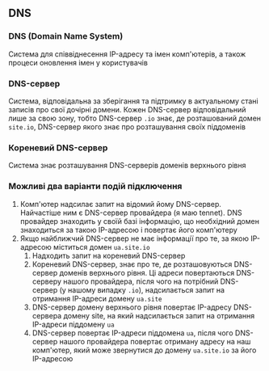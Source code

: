 ## DNS

### DNS (Domain Name System)

Система для співвіднесення IP-адресу та імен комп'ютерів, а також процеси оновлення імен у користувачів

### DNS-сервер

Система, відповідальна за зберігання та підтримку в актуальному стані записів про свої дочірні домени. Кожен DNS-сервер відповідальний лише за свою зону, тобто DNS-сервер `.io` знає, де розташований домен `site.io`, DNS-сервер якого знає про розташування своїх піддоменів

### Кореневий DNS-сервер

Система знає розташування DNS-серверів доменів верхнього рівня

### Можливі два варіанти подій підключення

1. Комп'ютер надсилає запит на відомий йому DNS-сервер. Найчастіше ним є DNS-сервер провайдера (я маю tennet). DNS провайдер знаходить у своїй базі інформацію, що необхідний домен знаходиться за такою IP-адресою і повертає його комп'ютеру
2. Якщо найближчий DNS-сервер не має інформації про те, за якою IP-адресою міститься домен `ua.site.io`
    1. Надходить запит на кореневий DNS-сервер
    2. Кореневий DNS-сервер, знає про те, де розташовуються DNS-сервер доменів верхнього рівня. Ці адреси повертаються DNS-серверу нашого провайдера, після чого на потрібний DNS-сервер (у нашому випадку `.io`), надсилається запит на отримання IP-адреси домену `ua.site`
    3. DNS-сервер домену верхнього рівня повертає IP-адресу DNS-сервера домену site, на який надсилається запит на отримання IP-адреси піддомену `ua`
    4. DNS-сервер повертає IP-адреси піддомена `ua`, після чого DNS-сервер нашого провайдера повертає отриману адресу на наш комп'ютер, який може звернутися до домену `ua.site.io` за його IP-адресою
